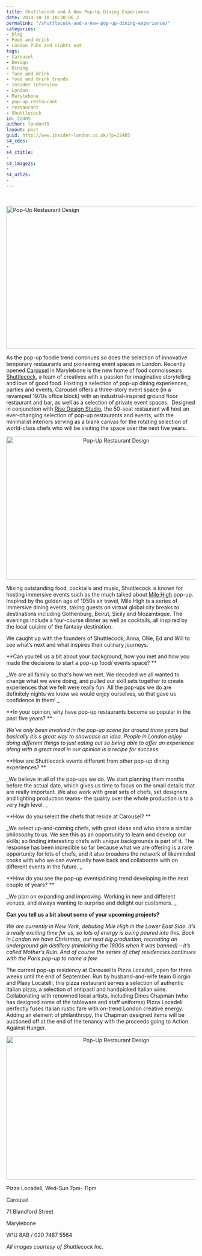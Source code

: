 ```yaml
---
title: Shuttlecock and A New Pop-Up Dining Experience
date: 2014-10-10 10:30:06 Z
permalink: "/shuttlecock-and-a-new-pop-up-dining-experience/"
categories:
- blog
- Food and drink
- London Pubs and nights out
tags:
- Carousel
- Design
- Dining
- food and drink
- food and drink trends
- insider interview
- London
- Marylebone
- pop-up restaurant
- restaurant
- Shuttlecock
id: 22405
author: london75
layout: post
guid: http://www.insider-london.co.uk/?p=22405
s4_cdes:
- 
s4_ctitle:
- 
s4_image2s:
- 
s4_url2s:
- 
---
```


&nbsp;

[<img class="aligncenter wp-image-22967 size-full" src="http://www.insider-london.co.uk/wp-content/uploads/2014/09/Carousel2.jpg" alt="Pop-Up Restaurant Design" width="569" height="379" />](http://www.insider-london.co.uk/wp-content/uploads/2014/09/Carousel2.jpg)

<p style="text-align: left;">
  As the pop-up foodie trend continues so does the selection of innovative temporary restaurants and pioneering event spaces in London. Recently opened <a href="http://www.carousel-london.com">Carousel</a> in Marylebone is the new home of food connoisseurs <a href="http://shuttlecock-inc.com">Shuttlecock</a>, a team of creatives with a passion for imaginative storytelling and love of good food. Hosting a selection of pop-up dining experiences, parties and events, Carousel offers a three-story event space (in a revamped 1970s office block) with an industrial-inspired ground floor restaurant and bar, as well as a selection of private event spaces.  Designed in conjunction with <a href="http://risedesignstudio.co.uk">Rise Design Studio</a>, the 50-seat restaurant will host an ever-changing selection of pop-up restaurants and events, with the minimalist interiors serving as a blank canvas for the rotating selection of world-class chefs who will be visiting the space over the next five years.
</p>

<p style="text-align: center;">
  <a href="http://www.insider-london.co.uk/wp-content/uploads/2014/09/Carousel.jpg"><img class="alignnone wp-image-22966 size-full" src="http://www.insider-london.co.uk/wp-content/uploads/2014/09/Carousel.jpg" alt="Pop-Up Restaurant Design" width="569" height="379" /></a>
</p>

Mixing outstanding food, cocktails and music, Shuttlecock is known for hosting immersive events such as the much talked about [Mile High](http://dinemilehigh.com) pop-up. Inspired by the golden age of 1950s air travel, Mile High is a series of immersive dining events, taking guests on virtual global city breaks to destinations including Gothenburg, Beirut, Sicily and Mozambique. The evenings include a four-course dinner as well as cocktails, all inspired by the local cuisine of the fantasy destination.

We caught up with the founders of Shuttlecock, Anna, Ollie, Ed and Will to see what’s next and what inspires their culinary journeys.

**Can you tell us a bit about your background, how you met and how you made the decisions to start a pop-up food/ events space? **

_We are all family so that&#8217;s how we met. We decoded we all wanted to change what we were doing, and pulled our skill sets together to create experiences that we felt were really fun. All the pop-ups we do are definitely nights we know we would enjoy ourselves, so that gave us confidence in them! _

**In your opinion, why have pop-up restaurants become so popular in the past five years? **

_We&#8217;ve only been involved in the pop-up scene for around three years but basically it&#8217;s s great way to showcase an idea. People in London enjoy doing different things to just eating out so being able to offer an experience along with a great meal in our opinion is a recipe for success._

**How are Shuttlecock events different from other pop-up dining experiences? **

_We believe in all of the pop-ups we do. We start planning them months before the actual date, which gives us time to focus on the small details that are really important. We also work with great sets of chefs, set designers and lighting production teams- the quality over the whole production is to a very high level. _

**How do you select the chefs that reside at Carousel? **

_We select up-and-coming chefs, with great ideas and who share a similar philosophy to us. We see this as an opportunity to learn and develop our skills; so finding interesting chefs with unique backgrounds is part of it. The response has been incredible so far because what we are offering is a rare opportunity for lots of chefs, and it also broadens the network of likeminded cooks with who we can eventually have back and collaborate with on different events in the future. _

**How do you see the pop-up events/dining trend developing in the next couple of years? **

_We plan on expanding and improving. Working in new and different venues, and always wanting to surprise and delight our customers. _

**Can you tell us a bit about some of your upcoming projects?**

_We are currently in New York, debuting Mile High in the Lower East Side. It&#8217;s a really exciting time for us, so lots of energy is being poured into this. Back in London we have Christmas, our next big production, recreating an underground gin distillery (mimicking the 1800s when it was banned) &#8211; it&#8217;s called Mother’s Ruin. And of course the series of chef residencies continues with the Paris pop-up to name a few._

The current pop-up residency at Carousel is Pizza Locadeli, open for three weeks until the end of September. Run by husband-and-wife team Giorgio and Plaxy Locatelli, this pizza restaurant serves a selection of authentic Italian pizza, a selection of antipasti and handpicked Italian wine. Collaborating with renowned local artists, including Dinos Chapman (who has designed some of the tableware and staff uniforms) Pizza Locadeli perfectly fuses Italian rustic fare with on-trend London creative energy. Adding an element of philanthropy, the Chapman designed items will be auctioned off at the end of the tenancy with the proceeds going to Action Against Hunger.

<p style="text-align: center;">
  <a href="http://www.insider-london.co.uk/wp-content/uploads/2014/09/Carousel3.jpg"><img class="alignnone wp-image-22968 size-full" src="http://www.insider-london.co.uk/wp-content/uploads/2014/09/Carousel3.jpg" alt="Pop-Up Restaurant Design" width="569" height="380" /></a>
</p>

Pizza Locadeli, Wed-Sun 7pm- 11pm

Carousel
  
71 Blandford Street
  
Marylebone
  
W1U 8AB / 020 7487 5564

_All images courtesy of Shuttlecock Inc._